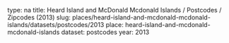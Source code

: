 type: na
title: Heard Island and McDonald Mcdonald Islands / Postcodes / Zipcodes (2013)
slug: places/heard-island-and-mcdonald-mcdonald-islands/datasets/postcodes/2013
place: heard-island-and-mcdonald-mcdonald-islands
dataset: postcodes
year: 2013
